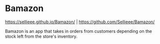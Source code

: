 # Bamazon
https://sellieee.github.io/Bamazon/ | https://github.com/Sellieee/Bamazon/

Bamazon is an app that takes in orders from customers depending on the stock left from the store's inventory. 
